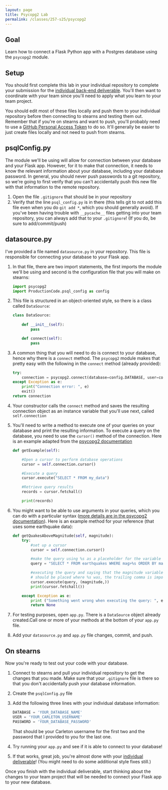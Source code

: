 ```yaml
---
layout: page
title: Psycopg2 Lab
permalink: /classes/257-s25/psycopg2
---
```


## Goal
Learn how to connect a Flask Python app with a Postgres database using the `psycopg2` module.

## Setup

You should first complete this lab in your individual repository to complete your submission for the [individual back-end deliverable](project-3-ind). 
You'll then want to coordinate with your team since you'll need to apply what you learn to your team project.

You should edit most of these files locally and push them to your individual repository before then connecting to stearns and testing them out.
Remember that if you're on stearns and want to push, you'll probably need to use a [GitHub Personal Access Token](https://docs.github.com/en/authentication/keeping-your-account-and-data-secure/creating-a-personal-access-token) to do so.
It'll generally be easier to just create files locally and not need to push from stearns.

## psqlConfig.py
The module we'll be using will allow for connection between your database and your Flask app.
However, for it to make that connection, it needs to know the relevant information about your database, including your database password.
In general, you should never push passwords to a git repository, so we're going to first verify that you can't accidentally push this new file with that information to the remote repository.

1. Open the file `.gitignore` that should be in your repository
2. Verify that the line `psql_config.py` is in there (this tells git to not add this file even when you do `git add *`, which you should generally avoid). If you've been having trouble with `__pycache__` files getting into your team repository, you can always add that to your `.gitignore`! (If you do, be sure to add/commit/push)


## datasource.py
I've provided a file named `datasource.py` in your repository.
This file is responsible for connecting your database to your Flask app.

1. In that file, there are two import statements, the first imports the module we'll be using and second is the configuration file that you will make on stearns:
    ```python
    import psycopg2
    import ProductionCode.psql_config as config
    ```

2. This file is structured in an object-oriented style, so there is a class called `DataSource`:

    ```python
    class DataSource:
        
        def __init__(self):
            pass

        def connect(self):
            pass
    ```

3. A common thing that you will need to do is connect to your database, hence why there is a `connect` method. The `psycopg2` module makes that pretty easy with the following in the `connect` method (already provided):
    ```python
    try:
        connection = psycopg2.connect(database=config.DATABASE, user=config.USER, password=config.PASSWORD, host="localhost")
    except Exception as e:
        print("Connection error: ", e)
        exit()
    return connection
    ```

4. Your constructor calls the `connect` method and saves the resulting connection object as an instance variable that you'll use next, called `self.connection`

5. You'll need to write a method to execute one of your queries on your database and print the resulting information. To execute a query on the database, you need to use the `cursor()` method of the connection. Here is an example adapted from the [psycopg2 documentation](https://www.psycopg.org/docs/install.html#quick-install)
    ```python
    def getExample(self):

        #Open a cursor to perform database operations
        cursor = self.connection.cursor()

        #Execute a query
        cursor.execute("SELECT * FROM my_data")

        #Retrieve query results
        records = cursor.fetchall()

        print(records)
    ```

6. You might want to be able to use arguments in your queries, which you can do with a particular syntax ([more details are in the psycopg2 documentation](https://www.psycopg.org/docs/usage.html#passing-parameters-to-sql-queries)). Here is an example method for your reference (that uses some earthquake data):
    ```python
    def getQuakesAboveMagnitude(self, magnitude):
        try:
            #set up a cursor
            cursor = self.connection.cursor()

            #make the query using %s as a placeholder for the variable
            query = "SELECT * FROM earthquakes WHERE mag>%s ORDER BY mag DESC"

            #executing the query and saying that the magnitude variable 
            # should be placed where %s was, the trailing comma is important!
            cursor.execute(query, (magnitude,))
            print(cursor.fetchall())

        except Exception as e:
            print ("Something went wrong when executing the query: ", e)
            return None
    ```

7. For testing purposes, open `app.py`. There is a `DataSource` object already created.Call one or more of your methods at the bottom of your `app.py` file.

8. Add your `datasource.py` and `app.py` file changes, commit, and push.


## On stearns
Now you're ready to test out your code with your database. 

1. Connect to stearns and pull your individual repository to get the changes that you made. Make sure that your `.gitignore` file is there so that you don't accidentally push your database information.

2. Create the `psqlConfig.py` file

3. Add the following three lines with your individual database information:
    ```python
    DATABASE = 'YOUR_DATABASE_NAME'
    USER = 'YOUR_CARLETON_USERNAME'
    PASSWORD = 'YOUR_DATABASE_PASSWORD'
    ```
    That should be your Carleton username for the first two and the password that I provided to you for the last one.

4. Try running your `app.py` and see if it is able to connect to your database!

5. If that works, great job, you're almost done with your [individual deliverable](project-3-ind)! (You might need to do some additional style fixes still.)

Once you finish with the individual deliverable, start thinking about the changes to your team project that will be needed to connect your Flask app to your new database. 